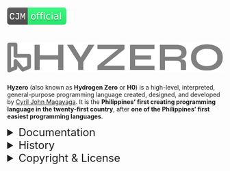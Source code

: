 [![Magayaga Official](img/svg/cjm_official.svg)](img/svg/README.md)
# [![Official Logo](img/svg/logo.svg)](https://github.com/magayaga/hyzero)

**Hyzero** (also known as **Hydrogen Zero** or **H0**) is a high-level, interpreted, general-purpose programming language created, designed, and developed by [Cyril John Magayaga](https://github.com/magayaga). It is the **Philippines’ first creating programming language in the twenty-first country**, after **one of the Philippines’ first easiest programming languages**.

<details><summary style="font-size: 25px;">Documentation</summary>

* Read the [Get Started](docs/Get_started.md)
* Read the [Examples](docs/example.myopl)
* Read the [Grammer](docs/grammar.txt)
* Read the [Download](docs/Download.md)

</details>

<details><summary style="font-size: 25px;">History</summary>

### 1. New programming language of the Asia (2022-present)
Hyzero was created on July 25, 2022, by Cyril John Magayaga. It is the Philippines' first programming language.

The Hyzero documents, design, implementation, and related tools are hosted on GitHub private under the OpinionOne version 2.

**On July 30, 2022**, Cyril John Magayaga said __Hyzero__ was a new programming language like calculator, command language, computer program, and upcoming application.

**On August 5, 2022**, Cyril John Magayaga announced that __Hyzero__ become new high-level and general-purpose programming language, and the Philippines’ first easiest programming languages. The new filename extension on .hyzero is called the source code of a program. 

**On August 6, 2022**, Cyril John Magayaga announced that __Hyzero__ programming languages like __Python__, and incoming __C__ as upcoming in September 2022.

</details>

<details><summary style="font-size: 25px;">Copyright & License</summary>

### Copyright: 
* Copyright 2022 [Cyril John Magayaga](https://github.com/magayaga)
* Copyright 2001-2022 [Python Software Foundation](https://www.python.org/psf/)
* Copyright 2022 [OpinionWork Foundation](https://github.com/OpinionWork)
   * Copyright 2022 [OpinionOne License](https://github.com/OpinionWork/OpinionOne)

### License:
The **Hyzero** documents, design, implementation, and related tools are hosted on **GitHub private** under the **OpinionOne (Latest Version 2)**.

</details>


